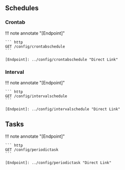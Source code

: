 ## Schedules

### Crontab

!!! note annotate "[Endpoint]"  

    ``` http
    GET /config/crontabschedule
    ```

    [Endpoint]: ../config/crontabschedule "Direct Link"

### Interval

!!! note annotate "[Endpoint]"  

    ``` http
    GET /config/intervalschedule
    ```

    [Endpoint]: ../config/intervalschedule "Direct Link"

## Tasks

!!! note annotate "[Endpoint]"  

    ``` http
    GET /config/periodictask
    ```

    [Endpoint]: ../config/periodictask "Direct Link"